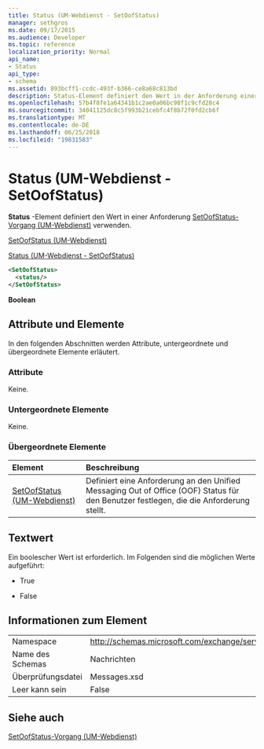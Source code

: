 ```yaml
---
title: Status (UM-Webdienst - SetOofStatus)
manager: sethgros
ms.date: 09/17/2015
ms.audience: Developer
ms.topic: reference
localization_priority: Normal
api_name:
- Status
api_type:
- schema
ms.assetid: 893bcff1-ccdc-493f-b366-ce8a68c813bd
description: Status-Element definiert den Wert in der Anforderung einer SetOofStatus-Operation (UM-Webdienst) verwenden.
ms.openlocfilehash: 57b4f8fe1a64341b1c2ae0a06bc98f1c9cfd28c4
ms.sourcegitcommit: 34041125dc8c5f993b21cebfc4f8b72f0fd2cb6f
ms.translationtype: MT
ms.contentlocale: de-DE
ms.lasthandoff: 06/25/2018
ms.locfileid: "19831583"
---
```

# <a name="status-um-web-service---setoofstatus"></a>Status (UM-Webdienst - SetOofStatus)

**Status** -Element definiert den Wert in einer Anforderung [SetOofStatus-Vorgang (UM-Webdienst)](setoofstatus-operation-um-web-service.md) verwenden. 
  
[SetOofStatus (UM-Webdienst)](setoofstatus-um-web-service.md)
  
[Status (UM-Webdienst - SetOofStatus)](status-um-web-servicesetoofstatus.md)
  
```xml
<SetOofStatus>
  <status/>
</SetOofStatus>
```

 **Boolean**
## <a name="attributes-and-elements"></a>Attribute und Elemente

In den folgenden Abschnitten werden Attribute, untergeordnete und übergeordnete Elemente erläutert.
  
### <a name="attributes"></a>Attribute

Keine.
  
### <a name="child-elements"></a>Untergeordnete Elemente

Keine.
  
### <a name="parent-elements"></a>Übergeordnete Elemente

|**Element**|**Beschreibung**|
|:-----|:-----|
|[SetOofStatus (UM-Webdienst)](setoofstatus-um-web-service.md) <br/> |Definiert eine Anforderung an den Unified Messaging Out of Office (OOF) Status für den Benutzer festlegen, die die Anforderung stellt.  <br/> |
   
## <a name="text-value"></a>Textwert

Ein boolescher Wert ist erforderlich. Im Folgenden sind die möglichen Werte aufgeführt:
  
- True
    
- False
    
## <a name="element-information"></a>Informationen zum Element

|||
|:-----|:-----|
|Namespace  <br/> |http://schemas.microsoft.com/exchange/services/2006/messages  <br/> |
|Name des Schemas  <br/> |Nachrichten  <br/> |
|Überprüfungsdatei  <br/> |Messages.xsd  <br/> |
|Leer kann sein  <br/> |False  <br/> |
   
## <a name="see-also"></a>Siehe auch



[SetOofStatus-Vorgang (UM-Webdienst)](setoofstatus-operation-um-web-service.md)

